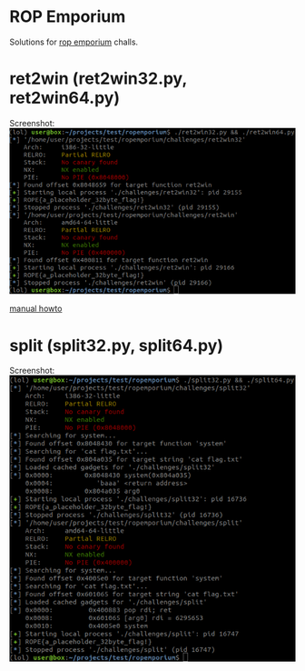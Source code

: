 # ROP Emporium
Solutions for [rop emporium](https://ropemporium.com/) challs.

# ret2win (ret2win32.py, ret2win64.py)
Screenshot:  
![](https://raw.githubusercontent.com/0x27/wargames/master/ropemporium/Screenshot%20from%202018-09-18%2016-05-56.png)

[manual howto](https://steemit.com/hacking/@synapse/hacking-ropemporium-s-ret2win-challenges-32-and-64-bit)


# split (split32.py, split64.py)

Screenshot:  
![](https://raw.githubusercontent.com/0x27/wargames/master/ropemporium/Screenshot%20from%202018-09-18%2019-21-12.png)
